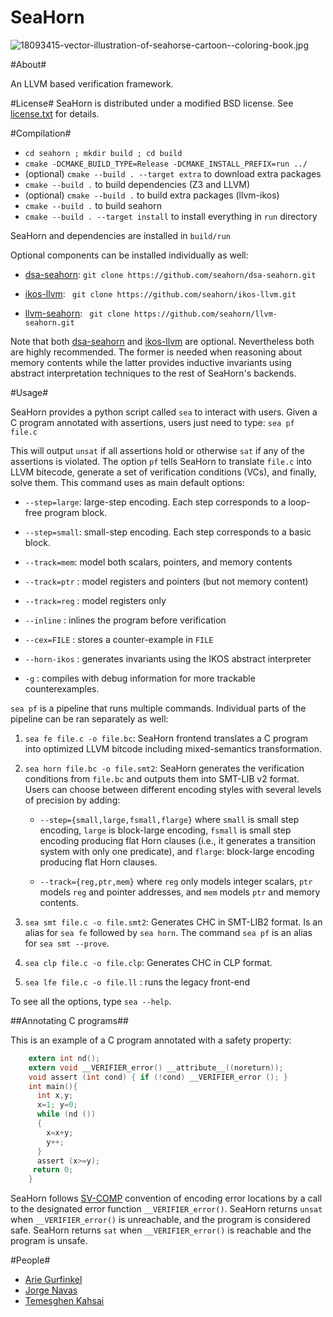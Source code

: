# SeaHorn #

![18093415-vector-illustration-of-seahorse-cartoon--coloring-book.jpg](https://bitbucket.org/repo/gngGo9/images/174701276-18093415-vector-illustration-of-seahorse-cartoon--coloring-book.jpg)

#About#

An LLVM based verification framework.

#License#
SeaHorn is distributed under a modified BSD license. See [license.txt](license.txt) for details.

#Compilation#

* `cd seahorn ; mkdir build ; cd build`
* `cmake -DCMAKE_BUILD_TYPE=Release -DCMAKE_INSTALL_PREFIX=run ../ `
* (optional) `cmake --build . --target extra` to download extra packages
* `cmake --build .` to build dependencies (Z3 and LLVM)
* (optional) `cmake --build .` to build extra packages (llvm-ikos)
* `cmake --build .` to build seahorn
* `cmake --build . --target install` to install everything in `run` directory

SeaHorn and dependencies are installed in `build/run`

Optional components can be installed individually as well:

* [dsa-seahorn](https://github.com/seahorn/dsa-seahorn): ``` git clone https://github.com/seahorn/dsa-seahorn.git ```

* [ikos-llvm](https://github.com/seahorn/ikos-llvm): ``` git clone https://github.com/seahorn/ikos-llvm.git```

* [llvm-seahorn](https://github.com/seahorn/llvm-seahorn): ``` git clone https://github.com/seahorn/llvm-seahorn.git```

Note that both [dsa-seahorn](https://github.com/seahorn/dsa-seahorn)
and [ikos-llvm](https://github.com/seahorn/ikos-llvm) are
optional. Nevertheless both are highly recommended. The former is
needed when reasoning about memory contents while the latter provides
inductive invariants using abstract interpretation techniques to the
rest of SeaHorn's backends.


#Usage#

SeaHorn provides a python script called `sea` to interact with
users. Given a C program annotated with assertions, users just need to
type: `sea pf file.c`

This will output `unsat` if all assertions hold or otherwise `sat` if
any of the assertions is violated. The option `pf` tells SeaHorn to
translate `file.c` into LLVM bitecode, generate a set of verification
conditions (VCs), and finally, solve them. This command uses as main
default options:

- `--step=large`: large-step encoding. Each step corresponds to a
loop-free program block.

- `--step=small`: small-step encoding. Each step corresponds to a
  basic block.

- `--track=mem`: model both scalars, pointers, and memory contents

- `--track=ptr` : model registers and pointers (but not memory content)

- `--track=reg` : model registers only

- `--inline` : inlines the program before verification

- `--cex=FILE` : stores a counter-example in `FILE`

- `--horn-ikos` : generates invariants using the IKOS abstract
  interpreter

- `-g` : compiles with debug information for more trackable
  counterexamples.

`sea pf` is a pipeline that runs multiple commands. Individual parts
of the pipeline can be ran separately as well:

1. `sea fe file.c -o file.bc`: SeaHorn frontend translates a C program
  into optimized LLVM bitcode including mixed-semantics
  transformation.

2. `sea horn file.bc -o file.smt2`: SeaHorn generates the verification
  conditions from `file.bc` and outputs them into SMT-LIB v2 format. Users
  can choose between different encoding styles with several levels of
  precision by adding:

   - `--step={small,large,fsmall,flarge}` where `small` is small step
      encoding, `large` is block-large encoding, `fsmall` is small
      step encoding producing flat Horn clauses (i.e., it generates a
      transition system with only one predicate), and `flarge`:
      block-large encoding producing flat Horn clauses.

   - `--track={reg,ptr,mem}` where `reg` only models integer
      scalars, `ptr` models `reg` and pointer addresses, and `mem`
      models `ptr` and memory contents.

3. `sea smt file.c -o file.smt2`: Generates CHC in SMT-LIB2 format. Is
   an alias for `sea fe` followed by `sea horn`. The command `sea pf`
   is an alias for `sea smt --prove`.

4.  `sea clp file.c -o file.clp`: Generates CHC in CLP format.

5. `sea lfe file.c -o file.ll` : runs the legacy front-end

To see all the options, type `sea --help`.

##Annotating C programs##

This is an example of a C program annotated with a safety property:
``` c
    extern int nd();
    extern void __VERIFIER_error() __attribute__((noreturn));
    void assert (int cond) { if (!cond) __VERIFIER_error (); }
    int main(){
      int x,y;
      x=1; y=0;
      while (nd ())
      {
        x=x+y;
        y++;
      }
      assert (x>=y);
     return 0;
    }
```
SeaHorn follows [SV-COMP][svcomp] convention of encoding error locations by a call
to the designated error function 
`__VERIFIER_error()`. SeaHorn returns `unsat` when `__VERIFIER_error()`
is unreachable, and the program is considered safe. SeaHorn returns `sat`
when `__VERIFIER_error()` is reachable and the
program is unsafe.

[svcomp]: (http://sv-comp.sosy-lab.org)

#People#

* [Arie Gurfinkel](arieg.bitbucket.org)
* [Jorge Navas](http://ti.arc.nasa.gov/profile/jorge/)
* [Temesghen Kahsai](http://www.lememta.info/)
